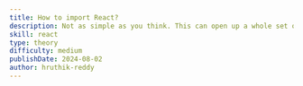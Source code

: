 ```yaml
---
title: How to import React?
description: Not as simple as you think. This can open up a whole set of follow-up questions.
skill: react
type: theory
difficulty: medium
publishDate: 2024-08-02
author: hruthik-reddy
---
```

